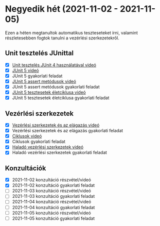# Negyedik hét (2021-11-02 - 2021-11-05)

Ezen a héten megtanultok automatikus teszteseteket írni, valamint részletesebben 
fogtok tanulni a vezérlési szerkezetekről.

## Unit tesztelés JUnittal

* [x] [Unit tesztelés JUnit 4 használatával videó](https://e-learning.training360.com/courses/take/java-se-alapok-java-nyelvi-elemek/lessons/10709855-unit-teszteles-junit-4-hasznalataval)
* [x] [JUnit 5 videó](https://e-learning.training360.com/courses/take/java-se-alapok-java-nyelvi-elemek/lessons/17606488-junit-5)
* [x] JUnit 5 gyakorlati feladat
* [x] [JUnit 5 assert metódusok videó](https://e-learning.training360.com/courses/take/java-se-alapok-java-nyelvi-elemek/lessons/28177547-junit-5-assert-metodusok)
* [x] JUnit 5 assert metódusok gyakorlati feladat
* [x] [JUnit 5 tesztesetek életciklusa videó](https://e-learning.training360.com/courses/take/java-se-alapok-java-nyelvi-elemek/lessons/28177579-junit-5-tesztesetek-eletciklusa)
* [x] JUnit 5 tesztesetek életciklusa gyakorlati feladat  

## Vezérlési szerkezetek

* [x] [Vezérlési szerkezetek és az elágazás videó](https://e-learning.training360.com/courses/take/java-se-alapok-java-nyelvi-elemek/lessons/10709847-vezerlesi-szerkezetek-es-az-elagazas)
* [x] Vezérlési szerkezetek és az elágazás gyakorlati feladat
* [x] [Ciklusok videó](https://e-learning.training360.com/courses/take/java-se-alapok-java-nyelvi-elemek/lessons/10709839-ciklusok)
* [x] Ciklusok gyakorlati feladat
* [x] [Haladó vezérlési szerkezetek videó](https://e-learning.training360.com/courses/take/java-se-alapok-java-nyelvi-elemek/lessons/10709794-halado-vezerlesi-szerkezetek)
* [x] Haladó vezérlési szerkezetek gyakorlati feladat

## Konzultációk

* [x] 2021-11-02 konzultáció részvétel/videó
* [x] 2021-11-02 konzultáció gyakorlati feladat
* [ ] 2021-11-03 konzultáció részvétel/videó
* [ ] 2021-11-03 konzultáció gyakorlati feladat
* [ ] 2021-11-04 konzultáció részvétel/videó
* [ ] 2021-11-04 konzultáció gyakorlati feladat
* [ ] 2021-11-05 konzultáció részvétel/videó
* [ ] 2021-11-05 konzultáció gyakorlati feladat
